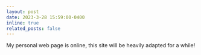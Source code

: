 ```yaml
---
layout: post
date: 2023-3-28 15:59:00-0400
inline: true
related_posts: false
---
```


My personal web page is online, this site will be heavily adapted for a while!

